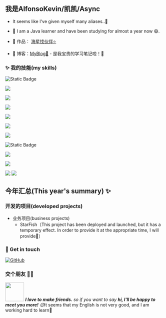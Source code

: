 ## 我是AlfonsoKevin/凯凯/Async

- It seems like I've given myself many aliases..🤔

- 🌹 I am a Java learner and have been studying for almost a year now 😄.

- 🏡 作品： <a href="" target="_blank">海星找伙伴⭐</a>
- :pencil: 博客：[MyBlog💬](https://www.kaijavademo.top/) - 是我宝贵的学习笔记啦！🤔

### ✨ 我的技能(my skills)   

![Static Badge](https://img.shields.io/badge/-c-%23A8B9CC?style=flat-square&logo=c&logoColor=fff) 

![](https://img.shields.io/badge/-Java-4C7491?style=flat-square&logo=java&logoColor=fff) 

![](https://img.shields.io/badge/-MySQL-4479A1?style=flat-square&logo=MySQL&logoColor=fff)  

![](https://img.shields.io/badge/-Thymeleaf-%23005F0F?style=flat-square&logo=Thymeleaf&logoColor=fff) 

![](https://img.shields.io/badge/-Spring-5FB832?style=flat-square&logo=Spring&logoColor=fff) 

![](https://img.shields.io/badge/-SpringMVC-%236DB33F?style=flat-square&logo=Spring&logoColor=fff) 

![](https://img.shields.io/badge/-SpringBoot-%236DB33F?style=flat-square&logo=SpringBoot&logoColor=fff)  

![Static Badge](https://img.shields.io/badge/-Mybatis-important?style=flat-square&logo=Mybatis&logoColor=fff) 

![](https://img.shields.io/badge/-MybatisPlus-critical?style=flat-square&logo=Mybatis-plus&logoColor=fff) 

![](https://img.shields.io/badge/-Linux-000000?style=flat-square&logo=Linux&logoColor=fff) 

![](https://img.shields.io/badge/-Redis-DC382D?style=flat-square&logo=Redis&logoColor=fff)
![](https://img.shields.io/badge/-Git-E84E31?style=flat-square&logo=Git&logoColor=fff)



## 今年汇总(This year's summary) ✨




### 开发的项目(developed projects)

- 业务项目(business projects)
  - StarFish（This project has been deployed and launched, but it has a temporary effect. In order to provide it at the appropriate time, I will provide🥳）





### 🎉 Get in touch

[![GitHub](https://img.shields.io/badge/GitHub-grey?logo=github)](https://github.com/AlfonsoKevin)

### 交个朋友 👬🏻

<img src="https://media.giphy.com/media/LnQjpWaON8nhr21vNW/giphy.gif" width="60"> <em><b>I love to make friends.</b> so if you want to say <b>hi, I'll be happy to meet you more!</b> 😊</em>It seems that my English is not very good, and I am working hard to learn🔭

